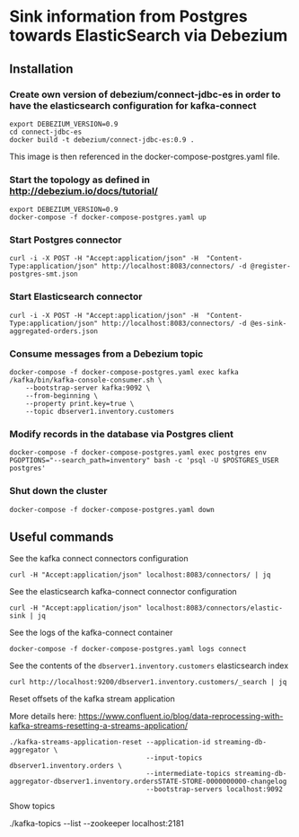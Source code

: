 # Sink information from Postgres towards ElasticSearch via Debezium


## Installation


### Create own version of debezium/connect-jdbc-es in order to have the elasticsearch configuration for kafka-connect

```
export DEBEZIUM_VERSION=0.9
cd connect-jdbc-es
docker build -t debezium/connect-jdbc-es:0.9 .
```

This image is then referenced in the docker-compose-postgres.yaml file.


### Start the topology as defined in http://debezium.io/docs/tutorial/
```
export DEBEZIUM_VERSION=0.9
docker-compose -f docker-compose-postgres.yaml up
```


### Start Postgres connector
```
curl -i -X POST -H "Accept:application/json" -H  "Content-Type:application/json" http://localhost:8083/connectors/ -d @register-postgres-smt.json
```


### Start Elasticsearch connector

```
curl -i -X POST -H "Accept:application/json" -H  "Content-Type:application/json" http://localhost:8083/connectors/ -d @es-sink-aggregated-orders.json
```




### Consume messages from a Debezium topic
```
docker-compose -f docker-compose-postgres.yaml exec kafka /kafka/bin/kafka-console-consumer.sh \
    --bootstrap-server kafka:9092 \
    --from-beginning \
    --property print.key=true \
    --topic dbserver1.inventory.customers
```

### Modify records in the database via Postgres client
```
docker-compose -f docker-compose-postgres.yaml exec postgres env PGOPTIONS="--search_path=inventory" bash -c 'psql -U $POSTGRES_USER postgres'
```

### Shut down the cluster
```
docker-compose -f docker-compose-postgres.yaml down
```






## Useful commands

See the kafka connect connectors configuration

```
curl -H "Accept:application/json" localhost:8083/connectors/ | jq
```

See the elasticsearch kafka-connect connector configuration

```
curl -H "Accept:application/json" localhost:8083/connectors/elastic-sink | jq
```

See the logs of the kafka-connect container

```
docker-compose -f docker-compose-postgres.yaml logs connect
```

See the contents of the `dbserver1.inventory.customers` elasticsearch index

```
curl http://localhost:9200/dbserver1.inventory.customers/_search | jq
```

Reset offsets of the kafka stream application

More details here: https://www.confluent.io/blog/data-reprocessing-with-kafka-streams-resetting-a-streams-application/

```
./kafka-streams-application-reset --application-id streaming-db-aggregator \
                                  --input-topics dbserver1.inventory.orders \
                                  --intermediate-topics streaming-db-aggregator-dbserver1.inventory.ordersSTATE-STORE-0000000000-changelog
                                  --bootstrap-servers localhost:9092
```

Show topics

./kafka-topics --list --zookeeper localhost:2181

